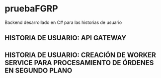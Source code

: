 # pruebaFGRP
Backend desarrollado en C# para las historias de usuario

## HISTORIA DE USUARIO: API GATEWAY
## HISTORIA DE USUARIO: CREACIÓN DE WORKER SERVICE PARA PROCESAMIENTO DE ÓRDENES EN SEGUNDO PLANO

